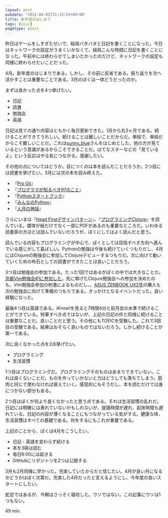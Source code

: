 ```yaml
---
layout: post
pubdate: "2012-04-01T21:33:53+09:00"
title: 新年度のはじまり
tags: [misc]
pagetype: posts
---
```

昨日はゲームをしすぎたせいで、結局バタバタと日記を書くことになった。今日はネットワークの設定がうまくいかなくて、結局こんな時間に日記を書くことになった。午前中には終わらせてしまいたかったのだけど、ネットワークの設定も同様に終わらせたいことだった。

4月。新年度のはじまりである。しかし、その前に反省である。振り返りを次へ活かすことは重要なことである。3月のぼくは一体どうだったのか。

まずは良かった点を4つ挙げたい。

+ 日記
+ 読書
+ 勉強会
+ 英語

日記は見ての通り内容はともかく毎日更新できた。1月から丸3ヶ月である。続けることができてうれしい。続けることは難しいことだからだ。単純で、単純だからこそ難しいことだ。これは[sunny\_blue](http://sunnyblue.hatenablog.com/)さんをはじめとした、他の方が見ているという意識があるからこそできることだ。はてなスターなどの「見ているよ」という反応はやる気につながる。感謝したい。

その他の点についてはどうか。目につくのは本を読んだことだろうか。2つ目には読書を挙げたい。3月には次の本を読み終えた。

- 『[Pro Git](http://progit.org/)』
- 『[プログラマが知るべき97のこと](http://amazon.jp/o/ASIN/4873114799/bouzuya-22)』
- 『[Pythonスタートブック](http://amazon.jp/o/ASIN/4774142298/bouzuya-22)』
- 『[みんなのPython](http://amazon.jp/o/ASIN/4797353953/bouzuya-22)』
- 『[人月の神話](http://amazon.jp/o/ASIN/4795296758/bouzuya-22)』

さらにいまは『[Head Firstデザインパターン](http://amazon.jp/o/ASIN/4873112494/bouzuya-22)』、『[プログラミングClojure](http://amazon.jp/o/ASIN/4274067890/bouzuya-22)』を読んでいる。媒体が紙だけでなく一部にPDFがあるのも重要なところだ。いわゆる読書家の方ほどは読んでいないだろうが、ぼくにしてはよく読んだと思う。

読んでいる内容もプログラミングが中心で、ぼくとしては目指すべき方向へ進んでいる感じがして喜ばしい。Pythonの勉強は今後も続けていくつもりだし、4月にはClojureの勉強会に参加してClojureデビューするつもりだ。次に向けて動いていくための布石としての読書ができたことは良いことだろう。

3つ目は勉強会の参加である。たった1回ではあるがぼくの中では大きなことだ。[京都Vim勉強会#1に参加した](http://bouzuya.github.com/2012/03/24/kyoto-vim-1.html)。先に挙げたClojure勉強会への参加を決めたのも、Vim勉強会参加の刺激によるものだし、。[ASUS ZENBOOK UX21E](http://bouzuya.github.com/2012/03/30/asus-zenbook.html)の購入も次の勉強会に向けて準備のつもりである。きっかけとなるイベントだった。良い経験になった。

最後4つ目は英語である。iKnow!を見ると7時間4分と前月並の水準で続けることができている。特筆すべき点ではないが、上記の日記の件と同様に続けることは重要なことだ。良いことだと思う。その他にもTOEICを受験した。これで3回目の受験である。結果はおそらく良いものではないだろう。しかし続けることが第一である。

次に良くなかった点を2点挙げたい。

+ プログラミング
+ 生活習慣

1つ目はプログラミングだ。プログラミングそのものはあまりできていない。これは良くないことだ。ものを作っていかないと力はどうしても落ちてしまう。筋肉と同じで使わなければ衰えていく。感覚的にもそうだし、本を読むだけでは身につかない部分もある。

2つ目はぼくが何より良くなかったと思う点である。それは生活習慣の乱れだ。日記には明確には表れていないかもしれないが、就寝時間が遅れ、起床時間も遅れている。日記の内容が薄くなることにもつながっている気がする。健康な体、生活習慣はすべての基礎である。何をするにもこれが重要である。

上記のことから、ぼくは4月をこうしたい。

- 日記・英語を変わらず続ける
- 本を3冊は読む
- 毎日6:00には起きる
- GitHubにリポジトリを2つは公開する

3月も2月同様に早かった。充実していたからだと信じたい。4月が良い月になるかどうかはぼく次第だ。充実した4月だったと言えるようにし、今年度の良いスタートにしたい。

蛇足ではあるが、今朝はさっそく寝坊した。ウソではない。この記事にウソは1つもない。

49 min.
